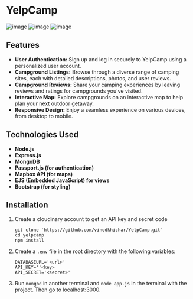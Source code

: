 # YelpCamp

![image](https://github.com/vinodkhichar/YelpCamp/assets/95199749/b8b379e3-3917-4cd1-9fac-60b9614be4f6)
![image](https://github.com/vinodkhichar/YelpCamp/assets/95199749/26830c43-6042-449c-9402-4e7efb45aef7)
![image](https://github.com/vinodkhichar/YelpCamp/assets/95199749/4d6e6fce-a269-4882-abf4-34b053a36f62)

## Features

- **User Authentication:** Sign up and log in securely to YelpCamp using a personalized user account.
- **Campground Listings:** Browse through a diverse range of camping sites, each with detailed descriptions, photos, and user reviews.
- **Campground Reviews:** Share your camping experiences by leaving reviews and ratings for campgrounds you've visited.
- **Interactive Map:** Explore campgrounds on an interactive map to help plan your next outdoor getaway.
- **Responsive Design:** Enjoy a seamless experience on various devices, from desktop to mobile.

## Technologies Used
- **Node.js**
- **Express.js**
- **MongoDB**
- **Passport.js (for authentication)**
- **Mapbox API (for maps)**
- **EJS (Embedded JavaScript) for views**
- **Bootstrap (for styling)**

## Installation

1. Create a cloudinary account to get an API key and secret code
    ```plaintext
    git clone `https://github.com/vinodkhichar/YelpCamp.git`
    cd yelpcamp
    npm install
3. Create a `.env` file in the root directory with the following variables:

   ```plaintext
   DATABASEURL='<url>'
   API_KEY=''<key>
   API_SECRET='<secret>'
4. Run `mongod` in another terminal and `node app.js` in the terminal with the project.
   Then go to localhost:3000.
